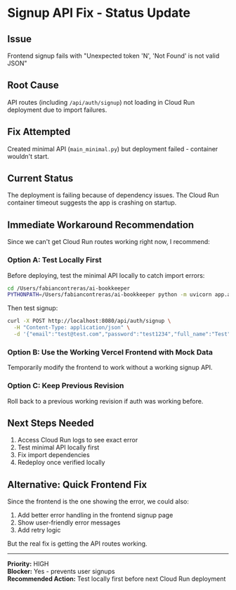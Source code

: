 # Signup API Fix - Status Update

## Issue
Frontend signup fails with "Unexpected token 'N', 'Not Found' is not valid JSON"

## Root Cause
API routes (including `/api/auth/signup`) not loading in Cloud Run deployment due to import failures.

## Fix Attempted
Created minimal API (`main_minimal.py`) but deployment failed - container wouldn't start.

## Current Status
The deployment is failing because of dependency issues. The Cloud Run container timeout suggests the app is crashing on startup.

## Immediate Workaround Recommendation

Since we can't get Cloud Run routes working right now, I recommend:

### Option A: Test Locally First
Before deploying, test the minimal API locally to catch import errors:
```bash
cd /Users/fabiancontreras/ai-bookkeeper
PYTHONPATH=/Users/fabiancontreras/ai-bookkeeper python -m uvicorn app.api.main_minimal:app --host 0.0.0.0 --port 8080
```

Then test signup:
```bash
curl -X POST http://localhost:8080/api/auth/signup \
  -H "Content-Type: application/json" \
  -d '{"email":"test@test.com","password":"test1234","full_name":"Test"}'
```

### Option B: Use the Working Vercel Frontend with Mock Data
Temporarily modify the frontend to work without a working signup API.

### Option C: Keep Previous Revision
Roll back to a previous working revision if auth was working before.

## Next Steps Needed
1. Access Cloud Run logs to see exact error
2. Test minimal API locally first
3. Fix import dependencies
4. Redeploy once verified locally

## Alternative: Quick Frontend Fix
Since the frontend is the one showing the error, we could also:
1. Add better error handling in the frontend signup page
2. Show user-friendly error messages
3. Add retry logic

But the real fix is getting the API routes working.

---

**Priority:** HIGH  
**Blocker:** Yes - prevents user signups  
**Recommended Action:** Test locally first before next Cloud Run deployment
